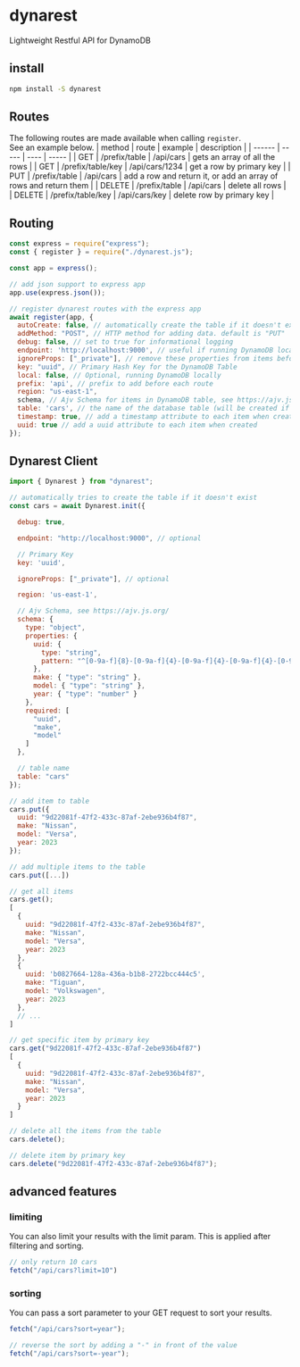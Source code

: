 # dynarest
Lightweight Restful API for DynamoDB

## install
```bash
npm install -S dynarest
```

## Routes
The following routes are made available when calling `register`.  
See an example below.
| method | route | example | description |
| ------ | ----- | ---- | ----- |
| GET | /prefix/table | /api/cars | gets an array of all the rows |
| GET | /prefix/table/key | /api/cars/1234 | get a row by primary key |
| PUT | /prefix/table | /api/cars | add a row and return it, or add an array of rows and return them |
| DELETE | /prefix/table | /api/cars | delete all rows |
| DELETE | /prefix/table/key | /api/cars/key | delete row by primary key |

## Routing
```js
const express = require("express");
const { register } = require("./dynarest.js");

const app = express();

// add json support to express app
app.use(express.json());

// register dynarest routes with the express app
await register(app, {
  autoCreate: false, // automatically create the table if it doesn't exist
  addMethod: "POST", // HTTP method for adding data. default is "PUT"
  debug: false, // set to true for informational logging
  endpoint: 'http://localhost:9000', // useful if running DynamoDB locally
  ignoreProps: ["_private"], // remove these properties from items before processing
  key: "uuid", // Primary Hash Key for the DynamoDB Table
  local: false, // Optional, running DynamoDB locally
  prefix: 'api', // prefix to add before each route
  region: "us-east-1",
  schema, // Ajv Schema for items in DynamoDB table, see https://ajv.js.org/
  table: 'cars', // the name of the database table (will be created if missing)
  timestamp: true, // add a timestamp attribute to each item when created
  uuid: true // add a uuid attribute to each item when created
});
```


## Dynarest Client
```js
import { Dynarest } from "dynarest";

// automatically tries to create the table if it doesn't exist
const cars = await Dynarest.init({

  debug: true,

  endpoint: "http://localhost:9000", // optional

  // Primary Key
  key: 'uuid',

  ignoreProps: ["_private"], // optional

  region: 'us-east-1',

  // Ajv Schema, see https://ajv.js.org/
  schema: {
    type: "object",
    properties: {
      uuid: {
        type: "string",
        pattern: "^[0-9a-f]{8}-[0-9a-f]{4}-[0-9a-f]{4}-[0-9a-f]{4}-[0-9a-f]{12}$"
      },
      make: { "type": "string" },
      model: { "type": "string" },
      year: { "type": "number" }
    },
    required: [
      "uuid",
      "make",
      "model"
    ]
  },

  // table name
  table: "cars"
});

// add item to table
cars.put({
  uuid: "9d22081f-47f2-433c-87af-2ebe936b4f87",
  make: "Nissan",
  model: "Versa",
  year: 2023
});

// add multiple items to the table
cars.put([...])

// get all items
cars.get();
[
  {
    uuid: "9d22081f-47f2-433c-87af-2ebe936b4f87",
    make: "Nissan",
    model: "Versa",
    year: 2023
  },
  {
    uuid: 'b0827664-128a-436a-b1b8-2722bcc444c5',
    make: "Tiguan",
    model: "Volkswagen",
    year: 2023
  },
  // ...
]

// get specific item by primary key
cars.get("9d22081f-47f2-433c-87af-2ebe936b4f87")
[
  {
    uuid: "9d22081f-47f2-433c-87af-2ebe936b4f87",
    make: "Nissan",
    model: "Versa",
    year: 2023
  }
]

// delete all the items from the table
cars.delete();

// delete item by primary key
cars.delete("9d22081f-47f2-433c-87af-2ebe936b4f87");
```

## advanced features
### limiting
You can also limit your results with the limit param.  This is applied after filtering and sorting.
```js
// only return 10 cars
fetch("/api/cars?limit=10")
```

### sorting
You can pass a sort parameter to your GET request to sort your results.
```js
fetch("/api/cars?sort=year");

// reverse the sort by adding a "-" in front of the value
fetch("/api/cars?sort=-year");
```